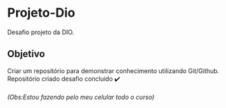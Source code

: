 # Projeto-Dio
Desafio projeto da DIO.
## Objetivo
Criar um repositório para demonstrar conhecimento utilizando Git/Github.
Repositório criado desafio concluído ✔️

###### (Obs:Estou fazendo pelo meu celular todo o curso)
